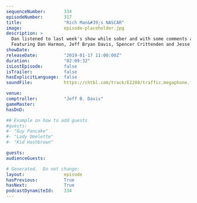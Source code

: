 ```yaml
---
sequenceNumber:       334
episodeNumber:        317
title:                "Rich Man&#39;s NASCAR"
image:                episode-placeholder.jpg
description: >
  Dan listened to last week's show while sober and with some comments and clarifications, along with the return of Jesse Camp.
  Featuring Dan Harmon, Jeff Bryan Davis, Spencer Crittenden and Jesse Camp.
showDate:             
releaseDate:          "2019-01-17 11:00:00Z"
duration:             "02:09:32"
isLostEpisode:        false
isTrailer:            false
hasExplicitLanguage:  false
soundFile:            https://chtbl.com/track/E2288/traffic.megaphone.fm/STA6567122292.mp3

venue:                
comptroller:          "Jeff B. Davis"
gameMaster:           
hasDnD:               

## Example on how to add guests
#guests:
#- "Guy Pancake"
#- "Lady Omelette"
#- "Kid Hashbrown"

guests:
audienceGuests:

# Generated.  Do not change:
layout:               episode
hasPrevious:          True
hasNext:              True
podcastDynamiteId:    334
---
```


